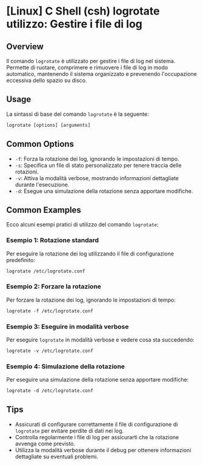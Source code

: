 # [Linux] C Shell (csh) logrotate utilizzo: Gestire i file di log

## Overview
Il comando `logrotate` è utilizzato per gestire i file di log nel sistema. Permette di ruotare, comprimere e rimuovere i file di log in modo automatico, mantenendo il sistema organizzato e prevenendo l'occupazione eccessiva dello spazio su disco.

## Usage
La sintassi di base del comando `logrotate` è la seguente:

```csh
logrotate [options] [arguments]
```

## Common Options
- `-f`: Forza la rotazione dei log, ignorando le impostazioni di tempo.
- `-s`: Specifica un file di stato personalizzato per tenere traccia delle rotazioni.
- `-v`: Attiva la modalità verbose, mostrando informazioni dettagliate durante l'esecuzione.
- `-d`: Esegue una simulazione della rotazione senza apportare modifiche.

## Common Examples
Ecco alcuni esempi pratici di utilizzo del comando `logrotate`:

### Esempio 1: Rotazione standard
Per eseguire la rotazione dei log utilizzando il file di configurazione predefinito:

```csh
logrotate /etc/logrotate.conf
```

### Esempio 2: Forzare la rotazione
Per forzare la rotazione dei log, ignorando le impostazioni di tempo:

```csh
logrotate -f /etc/logrotate.conf
```

### Esempio 3: Eseguire in modalità verbose
Per eseguire `logrotate` in modalità verbose e vedere cosa sta succedendo:

```csh
logrotate -v /etc/logrotate.conf
```

### Esempio 4: Simulazione della rotazione
Per eseguire una simulazione della rotazione senza apportare modifiche:

```csh
logrotate -d /etc/logrotate.conf
```

## Tips
- Assicurati di configurare correttamente il file di configurazione di `logrotate` per evitare perdite di dati nei log.
- Controlla regolarmente i file di log per assicurarti che la rotazione avvenga come previsto.
- Utilizza la modalità verbose durante il debug per ottenere informazioni dettagliate su eventuali problemi.